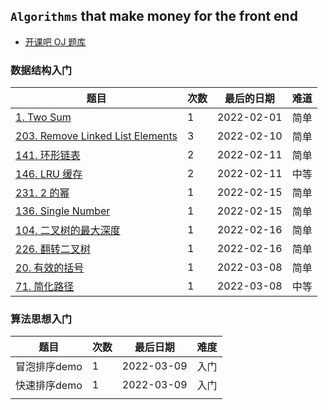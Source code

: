 ## `Algorithms` that make money for the front end

- [开课吧 OJ 题库](https://oj.kaikeba.com/)

### 数据结构入门

| 题目                                                         | 次数 | 最后的日期 | 难道 |
| ------------------------------------------------------------ | ---- | ---------- | ---- |
| [1. Two Sum](https://leetcode-cn.com/problems/two-sum)       | 1    | 2022-02-01 | 简单 |
| [203. Remove Linked List Elements](https://leetcode-cn.com/problems/remove-linked-list-elements) | 3    | 2022-02-10 | 简单 |
| [141. 环形链表](https://leetcode-cn.com/problems/linked-list-cycle) | 2    | 2022-02-11 | 简单 |
| [146. LRU 缓存](https://leetcode-cn.com/problems/lru-cache)  | 2    | 2022-02-11 | 中等 |
| [231. 2 的幂](https://leetcode-cn.com/problems/power-of-two) | 1    | 2022-02-15 | 简单 |
| [136. Single Number](https://leetcode-cn.com/problems/single-number) | 1    | 2022-02-15 | 简单 |
| [104. 二叉树的最大深度](https://leetcode-cn.com/problems/maximum-depth-of-binary-tree) | 1    | 2022-02-16 | 简单 |
| [226. 翻转二叉树](https://leetcode-cn.com/problems/invert-binary-tree) | 1    | 2022-02-16 | 简单 |
| [20. 有效的括号](https://leetcode-cn.com/problems/valid-parentheses) | 1    | 2022-03-08 | 简单 |
| [71. 简化路径](https://leetcode-cn.com/problems/simplify-path) | 1    | 2022-03-08 | 中等 |

### 算法思想入门

| 题目         | 次数 | 最后日期   | 难度 |
| ------------ | ---- | ---------- | ---- |
| 冒泡排序demo | 1    | 2022-03-09 | 入门 |
| 快速排序demo | 1    | 2022-03-09 | 入门 |
|              |      |            |      |

